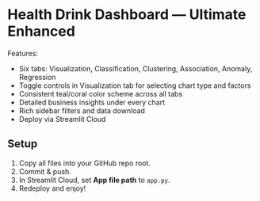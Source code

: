 # Health Drink Dashboard — Ultimate Enhanced

Features:
- Six tabs: Visualization, Classification, Clustering, Association, Anomaly, Regression
- Toggle controls in Visualization tab for selecting chart type and factors
- Consistent teal/coral color scheme across all tabs
- Detailed business insights under every chart
- Rich sidebar filters and data download
- Deploy via Streamlit Cloud

## Setup
1. Copy all files into your GitHub repo root.
2. Commit & push.
3. In Streamlit Cloud, set **App file path** to `app.py`.
4. Redeploy and enjoy!
